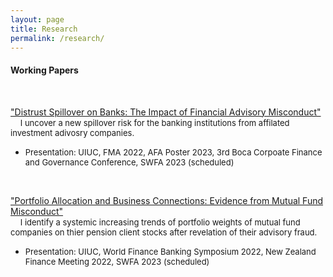 ```yaml
---
layout: page
title: Research
permalink: /research/
---
```


#### **Working Papers** <br>
<br>

["Distrust Spillover on Banks: The Impact of Financial Advisory Misconduct"](/publications/Distrust_Spillover_on_Banks_J.pdf)<br> 
  &nbsp;&nbsp;&nbsp; <font size="2"> I uncover a new spillover risk for the banking institutions from affilated investment adivosry companies.</font> 
  * <font size="2"> Presentation: UIUC, FMA 2022, AFA Poster 2023, 3rd Boca Corpoate Finance and Governance Conference, SWFA 2023 (scheduled)</font>

<br>

["Portfolio Allocation and Business Connections: Evidence from Mutual Fund Misconduct"]()<br> 
  &nbsp;&nbsp;&nbsp; <font size="2"> I identify a systemic increasing trends of portfolio weights of mutual fund companies on thier pension client stocks after revelation of their advisory fraud.</font> 
  * <font size="2"> Presentation: UIUC, World Finance Banking Symposium 2022, New Zealand Finance Meeting 2022, SWFA 2023 (scheduled)</font>

